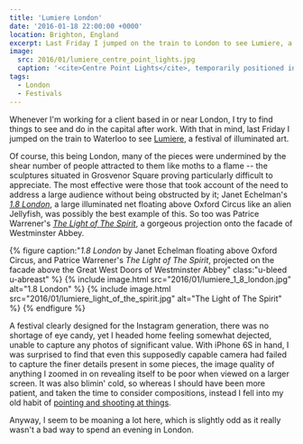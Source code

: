 ```yaml
---
title: 'Lumiere London'
date: '2016-01-18 22:00:00 +0000'
location: Brighton, England
excerpt: Last Friday I jumped on the train to London to see Lumiere, a four-day festival of illuminated art.
image:
  src: 2016/01/lumiere_centre_point_lights.jpg
  caption: '<cite>Centre Point Lights</cite>, temporarily positioned in front of the National Gallery in Trafalgar Square'
tags:
  - London
  - Festivals
---
```

Whenever I'm working for a client based in or near London, I try to find things to see and do in the capital after work. With that in mind, last Friday I jumped on the train to Waterloo to see [Lumiere][1], a festival of illuminated art.

Of course, this being London, many of the pieces were undermined by the shear number of people attracted to them like moths to a flame -- the sculptures situated in Grosvenor Square proving particularly difficult to appreciate. The most effective were those that took account of the need to address a large audience without being obstructed by it; Janet Echelman's [<cite>1.8 London</cite>][2], a large illuminated net floating above Oxford Circus like an alien Jellyfish, was possibly the best example of this. So too was Patrice Warrener's [<cite>The Light of The Spirit</cite>][3], a gorgeous projection onto the facade of Westminster Abbey.

{% figure caption:"<cite>1.8 London</cite> by Janet Echelman floating above Oxford Circus, and Patrice Warrener's <cite>The Light of The Spirit</cite>, projected on the facade above the Great West Doors of Westminster Abbey" class:"u-bleed u-abreast" %}
{% include image.html src="2016/01/lumiere_1_8_london.jpg" alt="1.8 London" %}
{% include image.html src="2016/01/lumiere_light_of_the_spirit.jpg" alt="The Light of The Spirit" %}
{% endfigure %}

A festival clearly designed for the Instagram generation, there was no shortage of eye candy, yet I headed home feeling somewhat dejected, unable to capture any photos of significant value. With iPhone 6S in hand, I was surprised to find that even this supposedly capable camera had failed to capture the finer details present in some pieces, the image quality of anything I zoomed in on revealing itself to be poor when viewed on a larger screen. It was also blimin' cold, so whereas I should have been more patient, and taken the time to consider compositions, instead I fell into my old habit of [pointing and shooting at things][4].

Anyway, I seem to be moaning a lot here, which is slightly odd as it really wasn't a bad way to spend an evening in London.

[1]: http://www.visitlondon.com/lumiere/
[2]: http://www.visitlondon.com/lumiere/programme/piccadilly-regent-street-and-st-james/lumiere-artist-janet-echelman
[3]: http://www.visitlondon.com/lumiere/programme/trafalgar-square-and-westminster/lumiere-artist-patrice-warrener
[4]: https://www.flickr.com/photos/paulrobertlloyd/albums/72157662990676819

